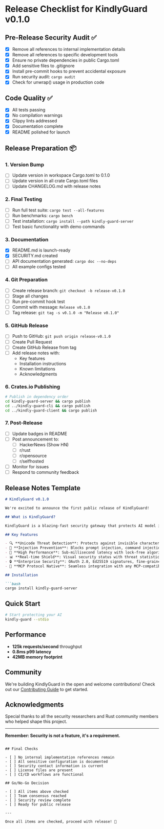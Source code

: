 # Release Checklist for KindlyGuard v0.1.0

## Pre-Release Security Audit ✅

- [x] Remove all references to internal implementation details
- [x] Remove all references to specific development tools
- [x] Ensure no private dependencies in public Cargo.toml
- [x] Add sensitive files to .gitignore
- [x] Install pre-commit hooks to prevent accidental exposure
- [x] Run security audit: `cargo audit`
- [x] Check for unwrap() usage in production code

## Code Quality ✅

- [x] All tests passing
- [x] No compilation warnings
- [x] Clippy lints addressed
- [x] Documentation complete
- [x] README polished for launch

## Release Preparation 📦

### 1. Version Bump
- [ ] Update version in workspace Cargo.toml to 0.1.0
- [ ] Update version in all crate Cargo.toml files
- [ ] Update CHANGELOG.md with release notes

### 2. Final Testing
- [ ] Run full test suite: `cargo test --all-features`
- [ ] Run benchmarks: `cargo bench`
- [ ] Test installation: `cargo install --path kindly-guard-server`
- [ ] Test basic functionality with demo commands

### 3. Documentation
- [x] README.md is launch-ready
- [x] SECURITY.md created
- [ ] API documentation generated: `cargo doc --no-deps`
- [ ] All example configs tested

### 4. Git Preparation
- [ ] Create release branch: `git checkout -b release-v0.1.0`
- [ ] Stage all changes
- [ ] Run pre-commit hook test
- [ ] Commit with message: `Release v0.1.0`
- [ ] Tag release: `git tag -s v0.1.0 -m "Release v0.1.0"`

### 5. GitHub Release
- [ ] Push to GitHub: `git push origin release-v0.1.0`
- [ ] Create Pull Request
- [ ] Create GitHub Release from tag
- [ ] Add release notes with:
  - Key features
  - Installation instructions
  - Known limitations
  - Acknowledgments

### 6. Crates.io Publishing
```bash
# Publish in dependency order
cd kindly-guard-server && cargo publish
cd ../kindly-guard-cli && cargo publish  
cd ../kindly-guard-client && cargo publish
```

### 7. Post-Release
- [ ] Update badges in README
- [ ] Post announcement to:
  - [ ] HackerNews (Show HN)
  - [ ] r/rust
  - [ ] r/opensource
  - [ ] r/selfhosted
- [ ] Monitor for issues
- [ ] Respond to community feedback

## Release Notes Template

```markdown
# KindlyGuard v0.1.0

We're excited to announce the first public release of KindlyGuard!

## What is KindlyGuard?

KindlyGuard is a blazing-fast security gateway that protects AI model interactions from unicode attacks, injection attempts, and emerging threats. Built in Rust for maximum performance and safety.

## Key Features

- 🔍 **Unicode Threat Detection**: Protects against invisible characters, BiDi attacks, and homograph attempts
- 💉 **Injection Prevention**: Blocks prompt injection, command injection, SQL injection, and path traversal
- 🚀 **High Performance**: Sub-millisecond latency with lock-free algorithms
- 📊 **Real-time Shield**: Visual security status with threat statistics
- 🔒 **Enterprise Security**: OAuth 2.0, Ed25519 signatures, fine-grained permissions
- 🎯 **MCP Protocol Native**: Seamless integration with any MCP-compatible AI system

## Installation

```bash
cargo install kindly-guard-server
```

## Quick Start

```bash
# Start protecting your AI
kindly-guard --stdio
```

## Performance

- **125k requests/second** throughput
- **0.8ms p99 latency**
- **42MB memory footprint**

## Community

We're building KindlyGuard in the open and welcome contributions! Check out our [Contributing Guide](CONTRIBUTING.md) to get started.

## Acknowledgments

Special thanks to all the security researchers and Rust community members who helped shape this project.

---

**Remember: Security is not a feature, it's a requirement.**
```

## Final Checks

- [ ] No internal implementation references remain
- [ ] All sensitive configuration is documented
- [ ] Security contact information is current
- [ ] License files are present
- [ ] CI/CD workflows are functional

## Go/No-Go Decision

- [ ] All items above checked
- [ ] Team consensus reached
- [ ] Security review complete
- [ ] Ready for public release

---

Once all items are checked, proceed with release! 🚀